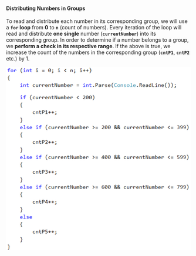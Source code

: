 #### Distributing Numbers in Groups

To read and distribute each number in its corresponding group, we will use a **`for` loop** from **0** to **`n`** (count of numbers). Every iteration of the loop will read and distribute **one single** number (**`currentNumber`**) into its corresponding group. In order to determine if a number belongs to a group, we **perform a check in its respective range**. If the above is true, we increase the count of the numbers in the corresponding group (**`cntP1`**, **`cntP2`** etc.) by 1.  

![](/assets/chapter-5-2-images/01.Histogram-03.png)
